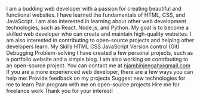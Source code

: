 I am a budding web developer with a passion for creating beautiful and functional websites. I have learned the fundamentals of HTML, CSS, and JavaScript. I am also interested in learning about other web development technologies, such as React, Node.js, and Python.
My goal is to become a skilled web developer who can create and maintain high-quality websites. I am also interested in contributing to open-source projects and helping other developers learn.
My Skills
HTML
CSS
JavaScript
Version control (Git)
Debugging
Problem-solving
I have created a few personal projects, such as a portfolio website and a simple blog. I am also working on contributing to an open-source project.
You can contact me at njambinjengah@gmail.com
If you are a more experienced web developer, there are a few ways you can help me:
Provide feedback on my projects
Suggest new technologies for me to learn
Pair program with me on open-source projects
Hire me for freelance work
Thank you for your interest!
